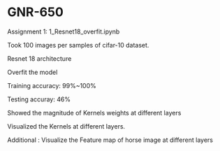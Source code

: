 # GNR-650

Assignment 1:  1_Resnet18_overfit.ipynb

Took 100 images per samples of cifar-10 dataset.

Resnet 18 architecture

Overfit the model

Training accuracy: 99%~100%

Testing accuray: 46%

Showed the magnitude of Kernels weights at different layers

Visualized the Kernels at different layers.

Additional : Visualize the Feature map of horse image at different layers

